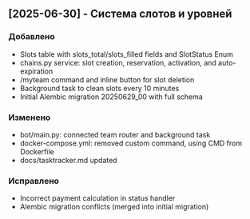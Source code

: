 ## [2025-06-30] - Система слотов и уровней
### Добавлено
- Slots table with slots_total/slots_filled fields and SlotStatus Enum
- chains.py service: slot creation, reservation, activation, and auto-expiration
- /myteam command and inline button for slot deletion
- Background task to clean slots every 10 minutes
- Initial Alembic migration 20250629_00 with full schema

### Изменено
- bot/main.py: connected team router and background task
- docker-compose.yml: removed custom command, using CMD from Dockerfile
- docs/tasktracker.md updated

### Исправлено
- Incorrect payment calculation in status handler
- Alembic migration conflicts (merged into initial migration)

